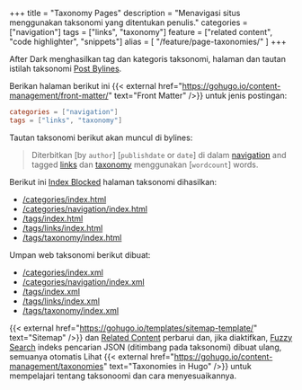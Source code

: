 +++
title = "Taxonomy Pages"
description = "Menavigasi situs menggunakan taksonomi yang ditentukan penulis."
categories = ["navigation"]
tags = ["links", "taxonomy"]
feature = ["related content", "code highlighter", "snippets"]
alias = [
  "/feature/page-taxonomies/"
]
+++

After Dark menghasilkan tag dan kategoris taksonomi, halaman dan tautan istilah taksonomi [Post Bylines](../post-bylines).

Berikan halaman berikut ini {{< external href="https://gohugo.io/content-management/front-matter/" text="Front Matter" />}} untuk jenis postingan:

```toml
categories = ["navigation"]
tags = ["links", "taxonomy"]
```

Tautan taksonomi berikut akan muncul di bylines:

> Diterbitkan [by `author`] [`publishdate` or `date`] di dalam [navigation](/categories/navigation) and tagged [links](/tags/links) dan [taxonomy](/tags/taxonomy) menggunakan [`wordcount`] words.

Berikut ini [Index Blocked](../index-blocking) halaman taksonomi dihasilkan:

- [/categories/index.html](/categories/index.html)
- [/categories/navigation/index.html](/categories/navigation/index.html)
- [/tags/index.html](/tags/index.html)
- [/tags/links/index.html](/tags/links/index.html)
- [/tags/taxonomy/index.html](/tags/taxonomy/index.html)

Umpan web taksonomi berikut dibuat:

- [/categories/index.xml](/categories/index.xml)
- [/categories/navigation/index.xml](/categories/navigation/index.xml)
- [/tags/index.xml](/tags/index.xml)
- [/tags/links/index.xml](/tags/links/index.xml)
- [/tags/taxonomy/index.xml](/tags/taxonomy/index.xml)

{{< external href="https://gohugo.io/templates/sitemap-template/" text="Sitemap" />}} dan [Related Content](../related-content) perbarui dan, jika diaktifkan, [Fuzzy Search](../fuzzy-search) indeks pencarian JSON (ditimbang pada taksonomi) dibuat ulang, semuanya otomatis
Lihat {{< external href="https://gohugo.io/content-management/taxonomies" text="Taxonomies in Hugo" />}} untuk mempelajari tentang taksonoomi dan cara menyesuaikannya.

